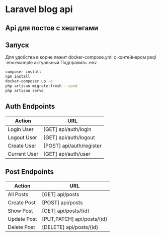 # Laravel blog api
## Api для постов с хештегами

## Запуск

Для удобства в корне лежит docker-compose.yml с контейнером psql
.env.example актуальный
Подправить .env

```sh
composer install
npm install
docker-composer up -d
php artisan migrate:fresh --seed
php artisan serve
```

## Auth Endpoints
| Action | URL |
| ------ | ------ |
| Login User | [GET] api/auth/login |
| Logout User | [GET] api/auth/logout |
| Create User | [POST] api/auth/register |
| Current User | [GET] api/auth/user |

## Post Endpoints

| Action | URL |
| ------ | ------ |
| All Posts | [GET] api/posts |
| Create Post | [POST] api/posts |
| Show Post | [GET] api/posts/{id} |
| Update Post | [PUT,PATCH] api/posts/{id} |
| Delete Post | [DELETE] api/posts/{id} |


